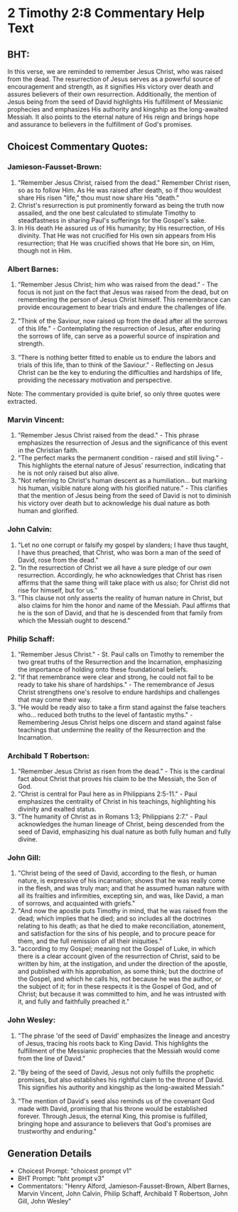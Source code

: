# 2 Timothy 2:8 Commentary Help Text

## BHT:
In this verse, we are reminded to remember Jesus Christ, who was raised from the dead. The resurrection of Jesus serves as a powerful source of encouragement and strength, as it signifies His victory over death and assures believers of their own resurrection. Additionally, the mention of Jesus being from the seed of David highlights His fulfillment of Messianic prophecies and emphasizes His authority and kingship as the long-awaited Messiah. It also points to the eternal nature of His reign and brings hope and assurance to believers in the fulfillment of God's promises.

## Choicest Commentary Quotes:
### Jamieson-Fausset-Brown:
1. "Remember Jesus Christ, raised from the dead." Remember Christ risen, so as to follow Him. As He was raised after death, so if thou wouldest share His risen "life," thou must now share His "death."
2. Christ's resurrection is put prominently forward as being the truth now assailed, and the one best calculated to stimulate Timothy to steadfastness in sharing Paul's sufferings for the Gospel's sake.
3. In His death He assured us of His humanity; by His resurrection, of His divinity. That He was not crucified for His own sin appears from His resurrection; that He was crucified shows that He bore sin, on Him, though not in Him.

### Albert Barnes:
1. "Remember Jesus Christ; him who was raised from the dead." - The focus is not just on the fact that Jesus was raised from the dead, but on remembering the person of Jesus Christ himself. This remembrance can provide encouragement to bear trials and endure the challenges of life.

2. "Think of the Saviour, now raised up from the dead after all the sorrows of this life." - Contemplating the resurrection of Jesus, after enduring the sorrows of life, can serve as a powerful source of inspiration and strength.

3. "There is nothing better fitted to enable us to endure the labors and trials of this life, than to think of the Saviour." - Reflecting on Jesus Christ can be the key to enduring the difficulties and hardships of life, providing the necessary motivation and perspective.

Note: The commentary provided is quite brief, so only three quotes were extracted.

### Marvin Vincent:
1. "Remember Jesus Christ raised from the dead." - This phrase emphasizes the resurrection of Jesus and the significance of this event in the Christian faith.
2. "The perfect marks the permanent condition - raised and still living." - This highlights the eternal nature of Jesus' resurrection, indicating that he is not only raised but also alive.
3. "Not referring to Christ's human descent as a humiliation... but marking his human, visible nature along with his glorified nature." - This clarifies that the mention of Jesus being from the seed of David is not to diminish his victory over death but to acknowledge his dual nature as both human and glorified.

### John Calvin:
1. "Let no one corrupt or falsify my gospel by slanders; I have thus taught, I have thus preached, that Christ, who was born a man of the seed of David, rose from the dead."
2. "In the resurrection of Christ we all have a sure pledge of our own resurrection. Accordingly, he who acknowledges that Christ has risen affirms that the same thing will take place with us also; for Christ did not rise for himself, but for us."
3. "This clause not only asserts the reality of human nature in Christ, but also claims for him the honor and name of the Messiah. Paul affirms that he is the son of David, and that he is descended from that family from which the Messiah ought to descend."

### Philip Schaff:
1. "Remember Jesus Christ." - St. Paul calls on Timothy to remember the two great truths of the Resurrection and the Incarnation, emphasizing the importance of holding onto these foundational beliefs.
2. "If that remembrance were clear and strong, he could not fail to be ready to take his share of hardships." - The remembrance of Jesus Christ strengthens one's resolve to endure hardships and challenges that may come their way.
3. "He would be ready also to take a firm stand against the false teachers who... reduced both truths to the level of fantastic myths." - Remembering Jesus Christ helps one discern and stand against false teachings that undermine the reality of the Resurrection and the Incarnation.

### Archibald T Robertson:
1. "Remember Jesus Christ as risen from the dead." - This is the cardinal fact about Christ that proves his claim to be the Messiah, the Son of God.
2. "Christ is central for Paul here as in Philippians 2:5-11." - Paul emphasizes the centrality of Christ in his teachings, highlighting his divinity and exalted status.
3. "The humanity of Christ as in Romans 1:3; Philippians 2:7." - Paul acknowledges the human lineage of Christ, being descended from the seed of David, emphasizing his dual nature as both fully human and fully divine.

### John Gill:
1. "Christ being of the seed of David, according to the flesh, or human nature, is expressive of his incarnation; shows that he was really come in the flesh, and was truly man; and that he assumed human nature with all its frailties and infirmities, excepting sin, and was, like David, a man of sorrows, and acquainted with griefs."
2. "And now the apostle puts Timothy in mind, that he was raised from the dead; which implies that he died; and so includes all the doctrines relating to his death; as that he died to make reconciliation, atonement, and satisfaction for the sins of his people, and to procure peace for them, and the full remission of all their iniquities."
3. "according to my Gospel; meaning not the Gospel of Luke, in which there is a clear account given of the resurrection of Christ, said to be written by him, at the instigation, and under the direction of the apostle, and published with his approbation, as some think; but the doctrine of the Gospel, and which he calls his, not because he was the author, or the subject of it; for in these respects it is the Gospel of God, and of Christ; but because it was committed to him, and he was intrusted with it, and fully and faithfully preached it."

### John Wesley:
1. "The phrase 'of the seed of David' emphasizes the lineage and ancestry of Jesus, tracing his roots back to King David. This highlights the fulfillment of the Messianic prophecies that the Messiah would come from the line of David."

2. "By being of the seed of David, Jesus not only fulfills the prophetic promises, but also establishes his rightful claim to the throne of David. This signifies his authority and kingship as the long-awaited Messiah."

3. "The mention of David's seed also reminds us of the covenant God made with David, promising that his throne would be established forever. Through Jesus, the eternal King, this promise is fulfilled, bringing hope and assurance to believers that God's promises are trustworthy and enduring."


## Generation Details
- Choicest Prompt: "choicest prompt v1"
- BHT Prompt: "bht prompt v3"
- Commentators: "Henry Alford, Jamieson-Fausset-Brown, Albert Barnes, Marvin Vincent, John Calvin, Philip Schaff, Archibald T Robertson, John Gill, John Wesley"
